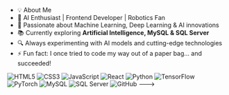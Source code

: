 - 💡 About Me
- 🤖 AI Enthusiast | Frontend Developer | Robotics Fan
- 🧠 Passionate about Machine Learning, Deep Learning & AI innovations
- 📚 Currently exploring **Artificial Intelligence, MySQL & SQL Server**
- 🔍 Always experimenting with AI models and cutting-edge technologies
- ⚡ Fun fact: I once tried to code my way out of a paper bag... and succeeded!

![HTML5](https://img.shields.io/badge/-HTML5-E34F26?style=flat-square&logo=html5&logoColor=white)
![CSS3](https://img.shields.io/badge/-CSS3-1572B6?style=flat-square&logo=css3)
![JavaScript](https://img.shields.io/badge/-JavaScript-F7DF1E?style=flat-square&logo=javascript)
![React](https://img.shields.io/badge/-React-61DAFB?style=flat-square&logo=react)
![Python](https://img.shields.io/badge/-Python-3776AB?style=flat-square&logo=python&logoColor=white)
![TensorFlow](https://img.shields.io/badge/-TensorFlow-FF6F00?style=flat-square&logo=tensorflow&logoColor=white)
![PyTorch](https://img.shields.io/badge/-PyTorch-EE4C2C?style=flat-square&logo=pytorch&logoColor=white)
![MySQL](https://img.shields.io/badge/-MySQL-4479A1?style=flat-square&logo=mysql)
![SQL Server](https://img.shields.io/badge/-SQL%20Server-CC2927?style=flat-square&logo=microsoft-sql-server&logoColor=white)
![GitHub](https://img.shields.io/badge/-GitHub-181717?style=flat-square&logo=github)
--->
